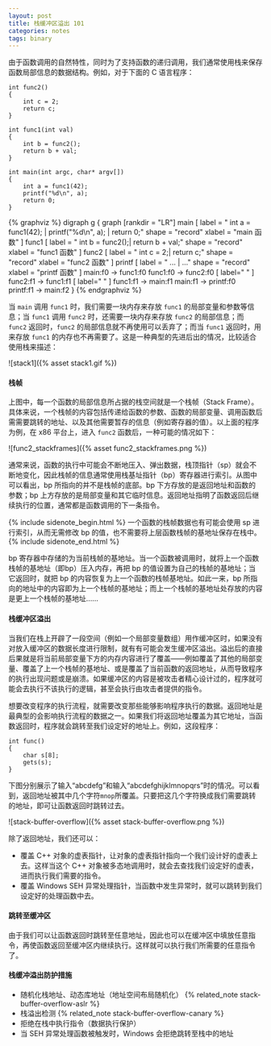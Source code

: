 ```yaml
---
layout: post
title: 栈缓冲区溢出 101
categories: notes
tags: binary
---
```


由于函数调用的自然特性，同时为了支持函数的递归调用，我们通常使用栈来保存函数局部信息的数据结构。例如，对于下面的 C 语言程序：

```{  .c .numberLines }
int func2()
{
    int c = 2;
    return c;
}

int func1(int val)
{
    int b = func2();
    return b + val;
}

int main(int argc, char* argv[])
{
    int a = func1(42);
    printf("%d\n", a);
    return 0;
}
```

{% graphviz %}
digraph g {
graph [rankdir = "LR"]
main [
    label = "<f0> int a = func1(42); | <f1> printf(\"%d\\n\", a); | <f2> return 0;"
    shape = "record"
    xlabel = "main 函数"
]
func1 [
    label = "<f0> int b = func2();| <f1> return b + val;"
    shape = "record"
    xlabel = "func1 函数"
]
func2 [
    label = "<f0> int c = 2;|<f1> return c;"
    shape = "record"
    xlabel = "func2 函数"
]
printf [
    label = "<f0> ... | <f1> ..."
    shape = "record"
    xlabel = "printf 函数"
]
main:f0 -> func1:f0
func1:f0 -> func2:f0 [ label=" " ]
func2:f1 -> func1:f1 [ label=" " ]
func1:f1 -> main:f1
main:f1 -> printf:f0
printf:f1 -> main:f2
}
{% endgraphviz %}

当 `main` 调用 `func1` 时，我们需要一块内存来存放 `func1` 的局部变量和参数等信息；当 `func1` 调用 `func2` 时，还需要一块内存来存放 `func2` 的局部信息；而 `func2` 返回时，`func2` 的局部信息就不再使用可以丢弃了；而当 `func1` 返回时，用来存放 `func1` 的内存也不再需要了。这是一种典型的先进后出的情况，比较适合使用栈来描述：

![stack1]({% asset stack1.gif %})

#### 栈帧

上图中，每一个函数的局部信息所占据的栈空间就是一个栈帧（Stack Frame）。具体来说，一个栈帧的内容包括传递给函数的参数、函数的局部变量、调用函数后需需要跳转的地址、以及其他需要暂存的信息（例如寄存器的值）。以上面的程序为例，在 x86 平台上，进入 `func2` 函数后，一种可能的情况如下：

![func2_stackframes]({% asset func2_stackframes.png %})

通常来说，函数的执行中可能会不断地压入、弹出数据，栈顶指针（sp）就会不断地变化，因此栈帧的信息通常使用栈基址指针（bp）寄存器进行索引。从图中可以看出，bp 所指向的并不是栈帧的底部。bp 下方存放的是返回地址和函数的参数；bp 上方存放的是局部变量和其它临时信息。返回地址指明了函数返回后继续执行的位置，通常都是函数调用的下一条指令。

{% include sidenote_begin.html %}
一个函数的栈帧数据也有可能会使用 sp 进行索引，从而无需修改 bp 的值，也不需要将上层函数栈帧的基地址保存在栈中。
{% include sidenote_end.html %}

bp 寄存器中存储的为当前栈帧的基地址。当一个函数被调用时，就将上一个函数栈帧的基地址（即bp）压入内存，再把 bp 的值设置为自己的栈帧的基地址；当它返回时，就把 bp 的内容恢复为上一个函数的栈帧基地址。如此一来，bp 所指向的地址中的内容即为上一个栈帧的基地址；而上一个栈帧的基地址处存放的内容是更上一个栈帧的基地址……

#### 栈缓冲区溢出

当我们在栈上开辟了一段空间（例如一个局部变量数组）用作缓冲区时，如果没有对放入缓冲区的数据长度进行限制，就有有可能会发生缓冲区溢出。溢出后的直接后果就是将当前局部变量下方的内存内容进行了覆盖——例如覆盖了其他的局部变量、覆盖了上一个栈帧的基地址、或是覆盖了当前函数的返回地址，从而导致程序的执行出现问题或是崩溃。如果缓冲区的内容是被攻击者精心设计过的，程序就可能会去执行不该执行的逻辑，甚至会执行由攻击者提供的指令。

想要改变程序的执行流程，就需要改变那些能够影响程序执行的数据。返回地址是最典型的会影响执行流程的数据之一。如果我们将返回地址覆盖为其它地址，当函数返回时，程序就会跳转至我们设定好的地址上。例如，这段程序：

```{ .c .numberLines }
int func()
{
    char s[8];
    gets(s);
}
```

下图分别展示了输入“abcdefg”和输入“abcdefghijklmnopqrs”时的情况。可以看到，返回地址被其中几个字符`mnop`所覆盖。只要把这几个字符换成我们需要跳转的地址，即可让函数返回时跳转过去。

![stack-buffer-overflow]({% asset stack-buffer-overflow.png %})

除了返回地址，我们还可以：

- 覆盖 C++ 对象的虚表指针，让对象的虚表指针指向一个我们设计好的虚表上去。这样当这个 C++ 对象被多态地调用时，就会去查找我们设定好的虚表，进而执行我们需要的指令。
- 覆盖 Windows SEH 异常处理指针，当函数中发生异常时，就可以跳转到我们设定好的处理函数中去。

#### 跳转至缓冲区

由于我们可以让函数返回时跳转至任意地址，因此也可以在缓冲区中填放任意指令，再使函数返回至缓冲区内继续执行。这样就可以执行我们所需要的任意指令了。

#### 栈缓冲溢出防护措施

- 随机化栈地址、动态库地址（地址空间布局随机化）
  {% related_note stack-buffer-overflow-aslr %}
- 栈溢出检测
  {% related_note stack-buffer-overflow-canary %}
- 拒绝在栈中执行指令（数据执行保护）
- 当 SEH 异常处理函数被触发时，Windows 会拒绝跳转至栈中的地址
